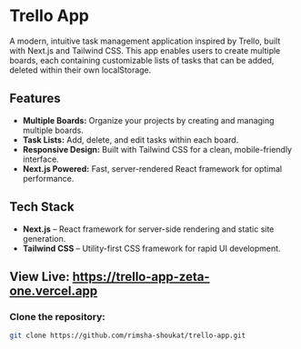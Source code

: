 # Trello App

A modern, intuitive task management application inspired by Trello, built with Next.js and Tailwind CSS. This app enables users to create multiple boards, each containing customizable lists of tasks that can be added, deleted within their own localStorage.

## Features

- **Multiple Boards:** Organize your projects by creating and managing multiple boards.
- **Task Lists:** Add, delete, and edit tasks within each board.
- **Responsive Design:** Built with Tailwind CSS for a clean, mobile-friendly interface.
- **Next.js Powered:** Fast, server-rendered React framework for optimal performance.

## Tech Stack

- **Next.js** – React framework for server-side rendering and static site generation.
- **Tailwind CSS** – Utility-first CSS framework for rapid UI development.

## View Live: https://trello-app-zeta-one.vercel.app

### Clone the repository:

   ```bash
   git clone https://github.com/rimsha-shoukat/trello-app.git
```

